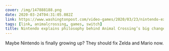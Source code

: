 ```yaml
---
cover: /img/147888188.png
date: 2020-03-24T04:31:05.082Z
link: https://www.washingtonpost.com/video-games/2020/03/23/nintendo-explains-philosophy-behind-animal-crossings-big-changes-like-gender-expression-terraforming/
tags: [link, animalcrossing, games, switch]
title: Nintendo explains philosophy behind Animal Crossing’s big changes, such as gender expression and terraforming
---
```


Maybe Nintendo is finally growing up? They should fix Zelda and Mario now.

